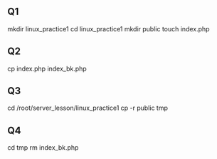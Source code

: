 ## Q1
mkdir linux_practice1
cd linux_practice1
mkdir public
touch index.php

## Q2
cp index.php index_bk.php

## Q3
cd /root/server_lesson/linux_practice1
cp -r  public tmp

## Q4
cd tmp
rm index_bk.php
